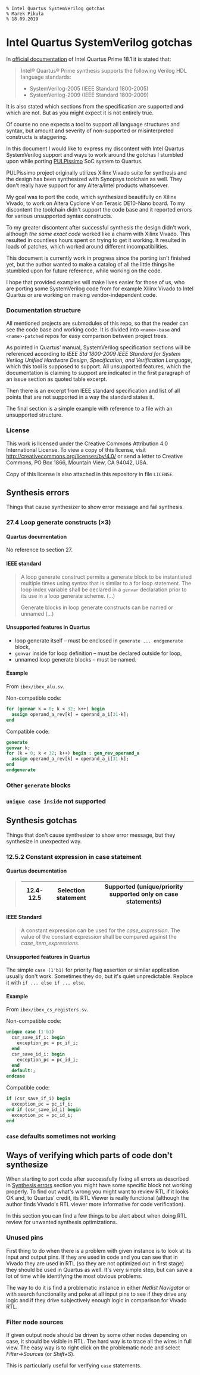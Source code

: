 	% Intel Quartus SystemVerilog gotchas
	% Marek Pikuła
	% 18.09.2019

# Intel Quartus SystemVerilog gotchas

In [official documentation](https://www.intel.com/content/www/us/en/programmable/quartushelp/18.1/index.htm#hdl/vlog/vlog_list_sys_vlog.htm) of Intel Quartus Prime 18.1 it is stated that:

> Intel® Quartus® Prime synthesis supports the following Verilog HDL language standards:
> 
> - SystemVerilog-2005 (IEEE Standard 1800-2005)
> - SystemVerilog-2009 (IEEE Standard 1800-2009)

It is also stated which sections from the specification are supported and which are not. But as you might expect it is not entirely true.

Of course no one expects a tool to support all language structures and syntax, but amount and severity of non-supported or misinterpreted constructs is staggering.

In this document I would like to express my discontent with Intel Quartus SystemVerilog support and ways to work around the gotchas I stumbled upon while porting [PULPissimo](https://github.com/pulp-platform/pulpissimo/) SoC system to Quartus.

PULPissimo project originally utilizes Xilinx Vivado suite for synthesis and the design has been synthesized with Synopsys toolchain as well. They don't really have support for any Altera/Intel products whatsoever.

My goal was to port the code, which synthesized beautifully on Xilinx Vivado, to work on Altera Cyclone V on Terasic DE10-Nano board. To my discontent the toolchain didn't support the code base and it reported errors for various unsupported syntax constructs.

To my greater discontent after successful synthesis the design didn't work, although *the same exact code* worked like a charm with Xilinx Vivado. This resulted in countless hours spent on trying to get it working. It resulted in loads of patches, which worked around different incompatibilities.

This document is currently work in progress since the porting isn't finished yet, but the author wanted to make a catalog of all the little things he stumbled upon for future reference, while working on the code.

I hope that provided examples will make lives easier for those of us, who are porting some SystemVerilog code from for example Xilinx Vivado to Intel Quartus or are working on making vendor-independent code.

### Documentation structure

All mentioned projects are submodules of this repo, so that the reader can see the code base and working code. It is divided into `<name>-base` and `<name>-patched` repos for easy comparison between project trees.

As pointed in Quartus' manual, SystemVerilog specification sections will be referenced according to *IEEE Std 1800-2009 IEEE Standard for System Verilog Unified Hardware Design, Specification, and Verification Language*, which this tool is supposed to support. All unsupported features, which the documentation is claiming to support are indicated in the first paragraph of an issue section as quoted table excerpt.

Then there is an excerpt from IEEE standard specification and list of all points that are not supported in a way the standard states it.

The final section is a simple example with reference to a file with an unsupported structure.

### License

This work is licensed under the Creative Commons Attribution 4.0 International License. To view a copy of this license, visit <http://creativecommons.org/licenses/by/4.0/> or send a letter to Creative Commons, PO Box 1866, Mountain View, CA 94042, USA.

Copy of this license is also attached in this repository in file `LICENSE`.

## Synthesis errors

Things that cause synthesizer to show error message and fail synthesis.

### 27.4 Loop generate constructs (×3)

#### Quartus documentation

No reference to section 27.

#### IEEE standard

> A loop generate construct permits a generate block to be instantiated multiple times using syntax that is similar to a for loop statement. The loop index variable shall be declared in a `genvar` declaration prior to its use in a loop generate scheme. (…)
>
> Generate blocks in loop generate constructs can be named or unnamed (…)

#### Unsupported features in Quartus

- loop generate itself – must be enclosed in `generate ... endgenerate` block,
- `genvar` inside for loop definition – must be declared outside for loop,
- unnamed loop generate blocks – must be named.

#### Example

From `ibex/ibex_alu.sv`.

Non-compatible code:
```SystemVerilog
for (genvar k = 0; k < 32; k++) begin
  assign operand_a_rev[k] = operand_a_i[31-k];
end
```

Compatible code:
```SystemVerilog
generate
genvar k;
for (k = 0; k < 32; k++) begin : gen_rev_operand_a
  assign operand_a_rev[k] = operand_a_i[31-k];
end
endgenerate
```

### Other `generate` blocks

### `unique case inside` not supported

## Synthesis gotchas

Things that don't cause synthesizer to show error message, but they synthesize in unexpected way.

### 12.5.2 Constant expression in case statement

#### Quartus documentation

> | 12.4-12.5 | Selection statement | Supported (unique/priority supported only on case statements)
> |-|--|-----|

#### IEEE Standard

> A constant expression can be used for the *case_expression*. The value of the constant expression shall be compared against the *case_item_expressions*.

#### Unsupported features in Quartus

The simple `case (1'b1)` for priority flag assertion or similar application usually don't work. Sometimes they do, but it's quiet unpredictable. Replace it with `if ... else if ... else`.

#### Example

From `ibex/ibex_cs_registers.sv`.

Non-compatible code:
```SystemVerilog
unique case (1'b1)
  csr_save_if_i: begin
    exception_pc = pc_if_i;
  end
  csr_save_id_i: begin
    exception_pc = pc_id_i;
  end
  default:;
endcase
```

Compatible code:
```SystemVerilog
if (csr_save_if_i) begin
  exception_pc = pc_if_i;
end if (csr_save_id_i) begin
  exception_pc = pc_id_i;
end
```

### `case` defaults sometimes not working

## Ways of verifying which parts of code don't synthesize

When starting to port code after successfully fixing all errors as described in [Synthesis errors](#synthesis-errors) section you might have some specific block not working properly. To find out what's wrong you might want to review RTL if it looks OK and, to Quartus' credit, its RTL Viewer is really functional (although the author finds Vivado's RTL viewer more informative for code verification).

In this section you can find a few things to be alert about when doing RTL review for unwanted synthesis optimizations.

### Unused pins

First thing to do when there is a problem with given instance is to look at its input and output pins. If they are used in code and you can see that in Vivado they are used in RTL (so they are not optimized out in first stage) they should be used in Quartus as well. It's very simple step, but can save a lot of time while identifying the most obvious problems.

The way to do it is find a problematic instance in either *Netlist Navigator* or with search functionality and poke at all input pins to see if they drive any logic and if they drive subjectively enough logic in comparison for Vivado RTL.

### Filter node sources

If given output node should be driven by some other nodes depending on case, it should be visible in RTL. The hard way is to trace all the wires in full view. The easy way is to right click on the problematic node and select *Filter→Sources* (or *Shift+S*).

This is particularly useful for verifying `case` statements.
